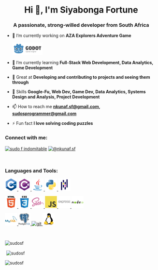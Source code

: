 <h1 align="center">Hi 👋, I'm Siyabonga Fortune</h1>
<h3 align="center">A passionate, strong-willed developer from South Africa</h3>

- 🔭 I’m currently working on **AZA Explorers Adventure Game**
  <p align="left"> 
    <a href="https://godotengine.org">
      <img src="logo_outlined.svg" width="100" alt="Godot Engine logo">
    </a>
  </p>

- 🌱 I’m currently learning **Full-Stack Web Development, Data Analytics, Game Development**

- 🤝 Great at **Developing and contributing to projects and seeing them through**

<!-- - 👨‍💻 All of my projects are available at [https://github.com/sudosf](https://github.com/sudosf) -->

- 💬 Skills **Google-Fu, Web Dev, Game Dev, Data Analytics, Systems Design and Analysis, Project Development**

- 📫 How to reach me **nkunaf.sf@gmail.com, sudosprogrammer@gmail.com**

- ⚡ Fun fact **I love solving coding puzzles**

<h3 align="left">Connect with me:</h3>
<p align="left">
<a href="https://fb.com/pfs.frost" target="_blank"><img align="center" src="https://raw.githubusercontent.com/rahuldkjain/github-profile-readme-generator/master/src/images/icons/Social/facebook.svg" alt="sudo f indomitable" height="30" width="40" /></a>
<a href="https://www.hackerearth.com/@nkunaf.sf" target="_blank"><img align="center" src="https://raw.githubusercontent.com/rahuldkjain/github-profile-readme-generator/master/src/images/icons/Social/hackerearth.svg" alt="@nkunaf.sf" height="30" width="40" /></a>
</p>
<br>

<h3 align="left">Languages and Tools:</h3>

<p align="left"> 
 <a href="https://www.w3schools.com/cpp/" target="_blank" rel="noreferrer"> <img src="https://raw.githubusercontent.com/devicons/devicon/master/icons/cplusplus/cplusplus-original.svg" alt="cplusplus" width="40" height="40"/> </a> 
 <a href="https://www.w3schools.com/cs/" target="_blank" rel="noreferrer"> <img src="https://raw.githubusercontent.com/devicons/devicon/master/icons/csharp/csharp-original.svg" alt="csharp" width="40" height="40"/> </a> 
  <a href="https://www.java.com" target="_blank" rel="noreferrer"> <img src="https://raw.githubusercontent.com/devicons/devicon/master/icons/java/java-original.svg" alt="java" width="40" height="40"/> </a>
 <a href="https://www.python.org" target="_blank" rel="noreferrer"> <img src="https://raw.githubusercontent.com/devicons/devicon/master/icons/python/python-original.svg" alt="python" width="40" height="40"/> </a>
 <a href="https://pandas.pydata.org/" target="_blank" rel="noreferrer"> <img src="https://raw.githubusercontent.com/devicons/devicon/2ae2a900d2f041da66e950e4d48052658d850630/icons/pandas/pandas-original.svg" alt="pandas" width="40" height="40"/> </a>
  
 <a href="https://www.w3.org/html/" target="_blank" rel="noreferrer"> <img src="https://raw.githubusercontent.com/devicons/devicon/master/icons/html5/html5-original-wordmark.svg" alt="html5" width="40" height="40"/> </a> 
 <a href="https://www.w3schools.com/css/" target="_blank" rel="noreferrer"> <img src="https://raw.githubusercontent.com/devicons/devicon/master/icons/css3/css3-original-wordmark.svg" alt="css3" width="40" height="40"/> </a> 
 <a href="https://sass-lang.com" target="_blank" rel="noreferrer"> <img src="https://raw.githubusercontent.com/devicons/devicon/master/icons/sass/sass-original.svg" alt="sass" width="40" height="40"/> </a>
<a href="https://developer.mozilla.org/en-US/docs/Web/JavaScript" target="_blank" rel="noreferrer"> <img src="https://raw.githubusercontent.com/devicons/devicon/master/icons/javascript/javascript-original.svg" alt="javascript" width="40" height="40"/> </a>
 <a href="https://expressjs.com" target="_blank" rel="noreferrer"> <img src="https://raw.githubusercontent.com/devicons/devicon/master/icons/express/express-original-wordmark.svg" alt="express" width="40" height="40"/> </a> 
 <a href="https://nodejs.org" target="_blank" rel="noreferrer"> <img src="https://raw.githubusercontent.com/devicons/devicon/master/icons/nodejs/nodejs-original-wordmark.svg" alt="nodejs" width="40" height="40"/> </a> 

  <a href="https://www.mysql.com/" target="_blank" rel="noreferrer"> <img src="https://raw.githubusercontent.com/devicons/devicon/master/icons/mysql/mysql-original-wordmark.svg" alt="mysql" width="40" height="40"/> </a> 
 <a href="https://www.postgresql.org" target="_blank" rel="noreferrer"> <img src="https://raw.githubusercontent.com/devicons/devicon/master/icons/postgresql/postgresql-original-wordmark.svg" alt="postgresql" width="40" height="40"/> </a> 
<a href="https://git-scm.com/" target="_blank" rel="noreferrer"> <img src="https://www.vectorlogo.zone/logos/git-scm/git-scm-icon.svg" alt="git" width="40" height="40"/> </a> 
<a href="https://www.linux.org/" target="_blank" rel="noreferrer"> <img src="https://raw.githubusercontent.com/devicons/devicon/master/icons/linux/linux-original.svg" alt="linux" width="40" height="40"/> </a> 
</p>
<br>

<p>
 <img align="center" src="https://github-readme-stats.vercel.app/api/top-langs?username=sudosf&show_icons=true&locale=en" alt="sudosf"/>
</p>
<p>&nbsp;<img align="center" src="https://github-readme-stats.vercel.app/api?username=sudosf&show_icons=true&locale=en" alt="sudosf" /></p>
<p><img align="center" src="https://github-readme-streak-stats.herokuapp.com/?user=sudosf&" alt="sudosf" /></p>

<!---
sudosf/sudosf is a ✨ special ✨ repository because its `README.md` (this file) appears on your GitHub profile.
You can click the Preview link to take a look at your changes.
--->
